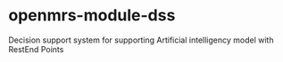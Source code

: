 # openmrs-module-dss
Decision support system for supporting Artificial intelligency model with RestEnd Points
